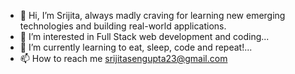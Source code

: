 - 👋 Hi, I’m Srijita, always madly craving for learning new emerging technologies and building real-world applications.
- 👀 I’m interested in Full Stack web development and coding...
- 🌱 I’m currently learning to eat, sleep, code and repeat!...
- 📫 How to reach me srijitasengupta23@gmail.com

<!---
srijit-ops/srijit-ops is a ✨ special ✨ repository because its `README.md` (this file) appears on your GitHub profile.
You can click the Preview link to take a look at your changes.
--->
